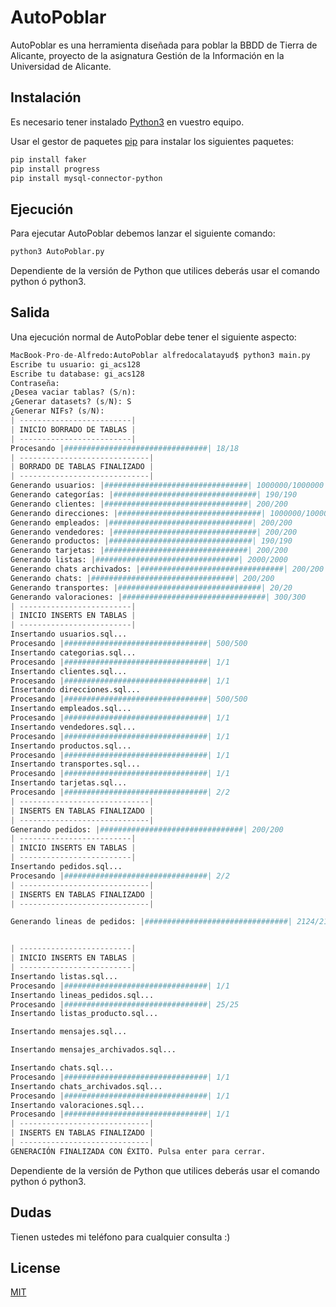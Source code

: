 # AutoPoblar

AutoPoblar es una herramienta diseñada para poblar la BBDD de Tierra de Alicante, proyecto de la asignatura Gestión de la Información en la Universidad de Alicante.

## Instalación

Es necesario tener instalado [Python3](https://www.python.org/downloads/) en vuestro equipo.

Usar el gestor de paquetes [pip](https://pip.pypa.io/en/stable/) para instalar los siguientes paquetes:

```bash
pip install faker
pip install progress
pip install mysql-connector-python
```

## Ejecución

Para ejecutar AutoPoblar debemos lanzar el siguiente comando:

```python
python3 AutoPoblar.py
```

Dependiente de la versión de Python que utilices deberás usar el comando python ó python3.

## Salida

Una ejecución normal de AutoPoblar debe tener el siguiente aspecto:

```python
MacBook-Pro-de-Alfredo:AutoPoblar alfredocalatayud$ python3 main.py
Escribe tu usuario: gi_acs128
Escribe tu database: gi_acs128
Contraseña: 
¿Desea vaciar tablas? (S/n): 
¿Generar datasets? (s/N): S
¿Generar NIFs? (s/N): 
| -------------------------|
| INICIO BORRADO DE TABLAS |
| -------------------------|
Procesando |################################| 18/18
| -----------------------------|
| BORRADO DE TABLAS FINALIZADO |
| -----------------------------|
Generando usuarios: |################################| 1000000/1000000
Generando categorías: |################################| 190/190
Generando clientes: |################################| 200/200
Generando direcciones: |################################| 1000000/1000000
Generando empleados: |################################| 200/200
Generando vendedores: |################################| 200/200
Generando productos: |################################| 190/190
Generando tarjetas: |################################| 200/200
Generando listas: |################################| 2000/2000
Generando chats archivados: |################################| 200/200
Generando chats: |################################| 200/200
Generando transportes: |################################| 20/20
Generando valoraciones: |################################| 300/300
| -------------------------|
| INICIO INSERTS EN TABLAS |
| -------------------------|
Insertando usuarios.sql...
Procesando |################################| 500/500
Insertando categorias.sql...
Procesando |################################| 1/1
Insertando clientes.sql...
Procesando |################################| 1/1
Insertando direcciones.sql...
Procesando |################################| 500/500
Insertando empleados.sql...
Procesando |################################| 1/1
Insertando vendedores.sql...
Procesando |################################| 1/1
Insertando productos.sql...
Procesando |################################| 1/1
Insertando transportes.sql...
Procesando |################################| 1/1
Insertando tarjetas.sql...
Procesando |################################| 2/2
| -----------------------------|
| INSERTS EN TABLAS FINALIZADO |
| -----------------------------|
Generando pedidos: |################################| 200/200
| -------------------------|
| INICIO INSERTS EN TABLAS |
| -------------------------|
Insertando pedidos.sql...
Procesando |################################| 2/2
| -----------------------------|
| INSERTS EN TABLAS FINALIZADO |
| -----------------------------|

Generando lineas de pedidos: |################################| 2124/2124


| -------------------------|
| INICIO INSERTS EN TABLAS |
| -------------------------|
Insertando listas.sql...
Procesando |################################| 1/1
Insertando lineas_pedidos.sql...
Procesando |################################| 25/25
Insertando listas_producto.sql...

Insertando mensajes.sql...

Insertando mensajes_archivados.sql...

Insertando chats.sql...
Procesando |################################| 1/1
Insertando chats_archivados.sql...
Procesando |################################| 1/1
Insertando valoraciones.sql...
Procesando |################################| 1/1
| -----------------------------|
| INSERTS EN TABLAS FINALIZADO |
| -----------------------------|
GENERACIÓN FINALIZADA CON ÉXITO. Pulsa enter para cerrar.
```

Dependiente de la versión de Python que utilices deberás usar el comando python ó python3.

## Dudas

Tienen ustedes mi teléfono para cualquier consulta :)

## License

[MIT](https://choosealicense.com/licenses/mit/)
